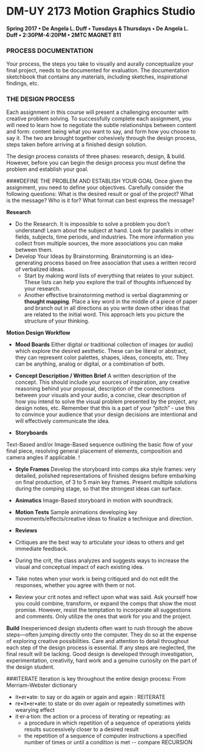 # DM-UY 2173 Motion Graphics Studio

#### Spring 2017 • De Angela L. Duff • Tuesdays &amp; Thursdays • De Angela L. Duff • 2:30PM-4:20PM • 2MTC MAGNET 811

### PROCESS DOCUMENTATION
Your process, the steps you take to visually and aurally conceptualize your final project, needs to be documented for evaluation. The documentation sketchbook that contains any materials, including sketches, inspirational findings, etc.

### THE DESIGN PROCESS
Each assignment in this course will present a challenging encounter with creative problem solving. To successfully complete each assignment, you will need to learn how to negotiate the subtle relationships between content and form: content being what you want to say, and form how you choose to say it. The two are brought together cohesively through the design process, steps taken before arriving at a finished design solution. 

The design process consists of three phases: research, design, & build. However, before you can begin the design process you must define the problem and establish your goal.

####DEFINE THE PROBLEM AND ESTABLISH YOUR GOAL 
Once given the assignment, you need to define your objectives. Carefully consider the following questions: What is the desired result or goal of the project? What is the message? Who is it for?
What format can best express the message?

**Research**
* Do the Research. 
It is impossible to solve a problem you don’t understand! Learn about the subject at hand. Look for parallels in other fields, subjects, time periods, and industries. The more information you collect from multiple sources, the more associations you can make between them. 
* Develop Your Ideas by Brainstorming. 
Brainstorming is an idea-generating process based on free association that uses a written
record of verbalized ideas. 
    * Start by making word lists of everything that relates to your subject. These lists can help you explore the trail of thoughts influenced by your research.
    * Another effective brainstorming method is verbal diagramming or **thought mapping**. Place a key word in the middle of a piece of paper and branch out in all directions as you write down other ideas that are related to the initial word. This approach lets you picture the structure of your thinking.

**Motion Design Workflow**

* **Mood Boards**
Either digital or traditional collection of images (or audio) which explore the desired aesthetic. These can be literal or abstract, they can represent color palettes, shapes, ideas, concepts, etc. They can be anything, analog or digital, or a combination of both.

* **Concept Description / Written Brief**
A written description of the concept. This should include your sources of inspiration, any creative reasoning behind your proposal, description of the connections between your visuals and your audio, a concise, clear description of how you intend to solve the visual problem presented by the project, any design notes, etc. Remember that this is a part of your “pitch” - use this to convince your audience that your design decisions are intentional and will effectively communicate the idea. 

* **Storyboards**

Text-Based and/or Image-Based sequence outlining the basic flow of your final piece, resolving general placement of elements, composition and camera angles if applicable. !

* **Style Frames**
Develop the storyboard into comps aka style frames: very detailed, polished representations of finished designs before embarking on final production, of 3 to 5 main key frames. Present multiple solutions during the comping stage, so that the strongest ideas can surface. 

* **Animatics**
Image-Based storyboard in motion with soundtrack. 

* **Motion Tests**
Sample animations developing key movements/effects/creative ideas to finalize a technique
and direction. 

* **Reviews**
* Critiques are the best way to articulate your ideas to others and get immediate feedback.
* During the crit, the class analyzes and suggests ways to increase the visual and conceptual impact of each existing idea. 
* Take notes when your work is being critiqued and do not edit the responses, whether you agree with them or not.
* Review your crit notes and reflect upon what was said. Ask yourself how you could combine, transform, or expand the comps that show the most promise. However, resist the temptation to incorporate all suggestions and comments. Only utilize the ones that work for you and the project. 

**Build**
Inexperienced design students often want to rush through the above steps—often jumping
directly onto the computer. They do so at the expense of exploring creative possibilities. Care and attention to detail throughout each step of the design process is essential. If any steps are neglected, the final result will be lacking. Good design is developed through investigation, experimentation, creativity, hard work and a genuine curiosity on the part of the design student.

###ITERATE
Iteration is key throughout the entire design process:
From Merriam-Webster dictionary
* it•er•ate: to say or do again or again and again : REITERATE
* re•it•er•ate: to state or do over again or repeatedly sometimes with wearying effect
* it·er·a·tion: the action or a process of iterating or repeating: as
    * a procedure in which repetition of a sequence of operations yields results successively closer to a desired result
    * the repetition of a sequence of computer instructions a specified number of times or until a condition is met -- compare RECURSION